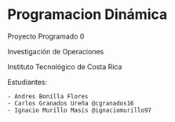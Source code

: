 # Programacion Dinámica
Proyecto Programado 0

Investigación de Operaciones 

Instituto Tecnológico de Costa Rica

Estudiantes:

    - Andres Bonilla Flores 
    - Carlos Granados Ureña @cgranados16
    - Ignacio Murillo Masis @ignaciomurillo97
    
